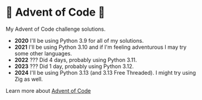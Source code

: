 # 🎄 Advent of Code 🎄

My Advent of Code challenge solutions.


- **2020** I'll be using Python 3.9 for all of my solutions.
- **2021** I'll be using Python 3.10 and if I'm feeling adventurous I may try some other languages.
- **2022** ??? Did 4 days, probably using Python 3.11.
- **2023** ??? Did 1 day, probably using Python 3.12.
- **2024** I'll be using Python 3.13 (and 3.13 Free Threaded). I might try using Zig as well.

Learn more about [Advent of Code](https://adventofcode.com/about)
